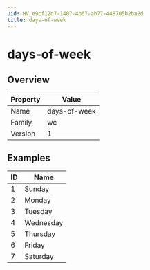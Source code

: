 ```yaml
---
uid: HV_e9cf12d7-1407-4b67-ab77-448705b2ba2d
title: days-of-week
---
```


# days-of-week

## Overview

Property|Value
---|--- 
Name|days-of-week 
Family|wc 
Version|1

## Examples

ID|Name
---|--- 
1|Sunday 
2|Monday 
3|Tuesday 
4|Wednesday 
5|Thursday 
6|Friday 
7|Saturday